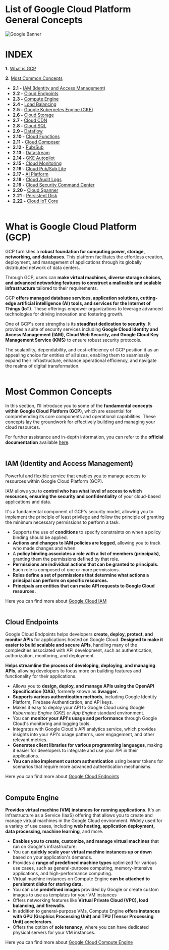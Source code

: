 # List of Google Cloud Platform General Concepts
![Google Banner](https://storage.googleapis.com/gweb-uniblog-publish-prod/original_images/GCP_CloudCovered_3.jpg)

# INDEX
**1.** [What is GCP](#what-is-gcp)

**2.** [Most Common Concepts](#most-common-concepts)

-   **2.1 -** [IAM (Identity and Access Management)](#iam)
-   **2.2 -** [Cloud Endpoints](#cloud-endpoints)
-   **2.3 -** [Compute Engine](#compute-engine)
-   **2.4 -** [Load Balancing](#load-balancing)
-   **2.5 -** [Google Kubernetes Engine (GKE)](#gke)
-   **2.6 -** [Cloud Storage](#cloud-storage)
-   **2.7 -** [Cloud CDN](#cloud-cdn)
-   **2.8 -** [Cloud SQL](#cloud-sql)
-   **2.9 -** [Dataflow](#dataflow)
-   **2.10 -** [Cloud Functions](#cloud-functions)
-   **2.11 -** [Cloud Composer](#cloud-composer)
-   **2.12 -** [Pub/Sub](#pub-sub)
-   **2.13 -** [Datastream](#datastream)
-   **2.14 -** [GKE Autopilot](#gke-autopilot)
-   **2.15 -** [Cloud Monitoring](#cloud-monitoring)
-   **2.16 -** [Cloud Pub/Sub Lite](#pub-sub-lite)
-   **2.17 -** [AI Platform](#ai-platform)
-   **2.18 -** [Cloud Audit Logs](#cloud-audit-logs)
-   **2.19 -** [Cloud Security Command Center](#security-command-center)
-   **2.20 -** [Cloud Spanner](#cloud-spanner)
-   **2.21 -** [Persistent Disk](#persistent-disk)
-   **2.22 -** [Cloud IoT Core](#cloud-iot-core)
<br><br>
# What is Google Cloud Platform (GCP)

GCP furnishes a **robust foundation for computing power, storage, networking, and databases**. This platform facilitates the effortless creation, deployment, and management of applications through its globally distributed network of data centers.

Through GCP, users can **make virtual machines, diverse storage choices, and advanced networking features to construct a malleable and scalable infrastructure** tailored to their requirements.

GCP **offers managed database services, application solutions, cutting-edge artificial intelligence (AI) tools, and services for the Internet of Things (IoT)**. These offerings empower organizations to leverage advanced technologies for driving innovation and fostering growth.

One of GCP's core strengths is its **steadfast dedication to security**. It provides a suite of security services including **Google Cloud Identity and Access Management (IAM), Cloud Web Security, and Google Cloud Key Management Service (KMS)** to ensure robust security protocols.

The scalability, dependability, and cost-efficiency of GCP position it as an appealing choice for entities of all sizes, enabling them to seamlessly expand their infrastructure, enhance operational efficiency, and navigate the realms of digital transformation.<br><br>

# Most Common Concepts
  
In this section, I'll introduce you to some of the **fundamental concepts within Google Cloud Platform (GCP)**, which are essential for comprehending its core components and operational capabilities. These concepts lay the groundwork for effectively building and managing your cloud resources.

For further assistance and in-depth information, you can refer to the **official documentation** available [here](https://cloud.google.com/docs).<br><br>

<a name="iam"></a>
## IAM (Identity and Access Management)
Powerful and flexible service that enables you to manage access to resources within Google Cloud Platform (GCP). 

IAM allows you to **control who has what level of access to which resources, ensuring the security and confidentiality** of your cloud-based applications and data.

 It's a fundamental component of GCP's security model, allowing you to implement the principle of least privilege and follow the principle of granting the minimum necessary permissions to perform a task.

 - Supports the use of **conditions** to specify constraints on when a policy binding should be applied.
 - **Actions and changes to IAM policies are logged**, allowing you to track who made changes and when.
 - A **policy binding associates a role with a list of members (principals)**, granting them the permissions defined by that role.
 - **Permissions are individual actions that can be granted to principals.** Each role is composed of one or more permissions.
 - **Roles define a set of permissions that determine what actions a principal can perform on specific resources.**
 - **Principals are entities that can make API requests to Google Cloud resources.**

Here you can find more about [Google Cloud IAM](https://cloud.google.com/iam/docs?hl=es-419)<br><br>

<a name="cloud-endpoints"></a>
## Cloud Endpoints

Google Cloud Endpoints helps developers **create, deploy, protect, and monitor APIs** for applications hosted on Google Cloud. **Designed to make it easier to build scalable and secure APIs**, handling many of the complexities associated with API development, such as authentication, authorization, monitoring, and deployment.

**Helps streamline the process of developing, deploying, and managing APIs**, allowing developers to focus more on building features and functionality for their applications.

 - Allows you to **design, deploy, and manage APIs using the OpenAPI Specification (OAS)**, formerly known as **Swagger.**
 - **Supports various authentication methods**, including Google Identity Platform, Firebase Authentication, and API keys.
 - Makes it easy to deploy your API to Google Cloud using Google *Kubernetes Engine (GKE) or App Engine* standard environment.
 - You can **monitor your API's usage and performance** through Google Cloud's monitoring and logging tools.
 - Integrates with Google Cloud's API analytics service, which provides insights into your API's usage patterns, user engagement, and other relevant metrics.
 - **Generates client libraries for various programming languages**, making it easier for developers to integrate and use your API in their applications.
 - **You can also implement custom authentication** using bearer tokens for scenarios that require more advanced authentication mechanisms.

Here you can find more about [Google Cloud Endpoints](https://cloud.google.com/endpoints/docs?hl=es-419)<br><br>


<a name="compute-engine"></a>
## Compute Engine

**Provides virtual machine (VM) instances for running applications.** It's an Infrastructure as a Service (IaaS) offering that allows you to create and manage virtual machines in the Google Cloud environment. Widely used for a variety of use cases, including **web hosting, application deployment, data processing, machine learning**, and more.

 - **Enables you to create, customize, and manage virtual machines** that run on Google's infrastructure.
 - You can **quickly scale your virtual machine instances up or down** based on your application's demands.
 - Provides a **range of predefined machine types** optimized for various use cases, such as general-purpose computing, memory-intensive applications, and high-performance computing.
 - Virtual machine instances on Compute Engine **can be attached to persistent disks for storing data.**
 - You can use **predefined images** provided by Google or create custom images to use as templates for your VM instances
 - Offers networking features like **Virtual Private Cloud (VPC), load balancing, and firewalls.**
 - In addition to general-purpose VMs, Compute Engine **offers instances with GPU (Graphics Processing Unit) and TPU (Tensor Processing Unit) accelerators.**
 - Offers the option of **sole tenancy**, where you can have dedicated physical servers for your VM instances.

Here you can find more about [Google Cloud Compute Engine](https://cloud.google.com/compute/docs?hl=es-419)<br><br>
